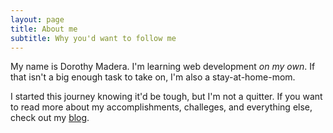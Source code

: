 ```yaml
---
layout: page
title: About me
subtitle: Why you'd want to follow me
---
```


My name is Dorothy Madera. I'm learning web development _on my own_. 
If that isn't a big enough task to take on, I'm also a stay-at-home-mom.

I started this journey knowing it'd be tough, but I'm not a quitter. 
If you want to read more about my accomplishments, challeges, and everything else, check out my [blog](https://maddorothy.github.io/posts).
